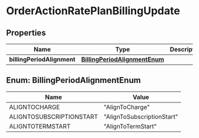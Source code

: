 

# OrderActionRatePlanBillingUpdate


## Properties

| Name | Type | Description | Notes |
|------------ | ------------- | ------------- | -------------|
|**billingPeriodAlignment** | [**BillingPeriodAlignmentEnum**](#BillingPeriodAlignmentEnum) |  |  [optional] |



## Enum: BillingPeriodAlignmentEnum

| Name | Value |
|---- | -----|
| ALIGNTOCHARGE | &quot;AlignToCharge&quot; |
| ALIGNTOSUBSCRIPTIONSTART | &quot;AlignToSubscriptionStart&quot; |
| ALIGNTOTERMSTART | &quot;AlignToTermStart&quot; |



